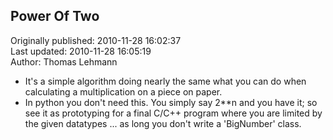 ## Power Of Two  
Originally published: 2010-11-28 16:02:37  
Last updated: 2010-11-28 16:05:19  
Author: Thomas Lehmann  
  
 * It's a simple algorithm doing nearly the same what you can do when calculating a multiplication on a piece on paper.
 * In python you don't need this. You simply say 2**n and you have it; so see it as prototyping for a final C/C++ program where you are limited by the given datatypes ... as long you don't write a 'BigNumber' class.